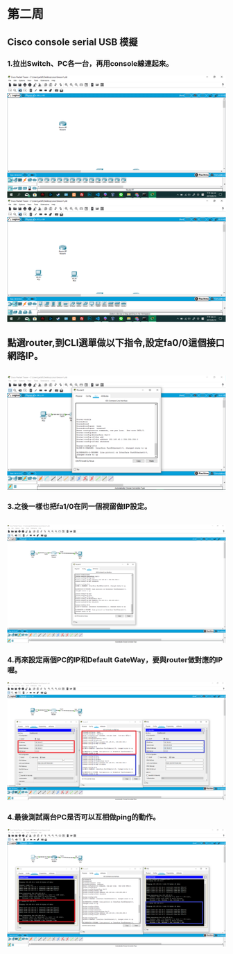 # 第二周
## Cisco console serial USB 模擬
### 1.拉出Switch、PC各一台，再用console線連起來。
![image](https://github.com/LarrySu508/cisco-note/blob/master/week1/p1.png)
![image](https://github.com/LarrySu508/cisco-note/blob/master/week1/p2.png)

## 點選router,到CLI選單做以下指令,設定fa0/0這個接口網路IP。
```

```
![image](https://github.com/LarrySu508/cisco-note/blob/master/week1/p5.png)
### 3.之後一樣也把fa1/0在同一個視窗做IP設定。
```

```
![image](https://github.com/LarrySu508/cisco-note/blob/master/week1/p6.png)
### 4.再來設定兩個PC的IP和Default GateWay，要與router做對應的IP喔。
![image](https://github.com/LarrySu508/cisco-note/blob/master/week1/p7.png)
### 4.最後測試兩台PC是否可以互相做ping的動作。
![image](https://github.com/LarrySu508/cisco-note/blob/master/week1/p8.png)
